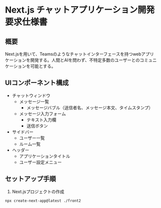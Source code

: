 # Next.js チャットアプリケーション開発要求仕様書

## 概要
Next.jsを用いて、Teamsのようなチャットインターフェースを持つwebアプリケーションを開発する。人間とAIを問わず、不特定多数のユーザーとのコミュニケーションを可能とする。

## UIコンポーネント構成
- チャットウィンドウ
  - メッセージ一覧
    - メッセージバブル（送信者名、メッセージ本文、タイムスタンプ）
  - メッセージ入力フォーム
    - テキスト入力欄
    - 送信ボタン
- サイドバー
  - ユーザー一覧
  - ルーム一覧
- ヘッダー
  - アプリケーションタイトル
  - ユーザー設定メニュー

## セットアップ手順

1. Next.jsプロジェクトの作成
```bash
npx create-next-app@latest ./front2